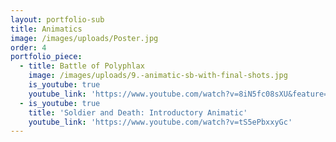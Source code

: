 ```yaml
---
layout: portfolio-sub
title: Animatics
image: /images/uploads/Poster.jpg
order: 4
portfolio_piece:
  - title: Battle of Polyphlax
    image: /images/uploads/9.-animatic-sb-with-final-shots.jpg
    is_youtube: true
    youtube_link: 'https://www.youtube.com/watch?v=8iN5fc08sXU&feature=youtu.be'
  - is_youtube: true
    title: 'Soldier and Death: Introductory Animatic'
    youtube_link: 'https://www.youtube.com/watch?v=tS5ePbxxyGc'
---
```



